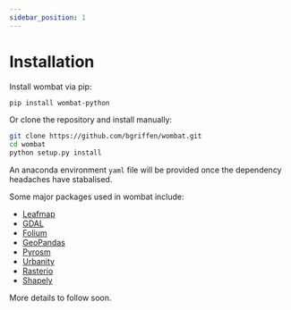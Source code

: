 ```yaml
---
sidebar_position: 1
---
```


# Installation

Install wombat via pip:

```bash
pip install wombat-python
```

Or clone the repository and install manually:

```bash
git clone https://github.com/bgriffen/wombat.git
cd wombat
python setup.py install
```

An anaconda environment `yaml` file will be provided once the dependency headaches have stabalised. 

Some major packages used in wombat include:

* [Leafmap](https://leafmap.org/)
* [GDAL](https://gdal.org/index.html)
* [Folium](https://python-visualization.github.io/folium/)
* [GeoPandas](https://geopandas.org/en/stable/)
* [Pyrosm](https://pyrosm.readthedocs.io/en/latest/)
* [Urbanity](https://github.com/winstonyym/urbanity)
* [Rasterio](https://rasterio.readthedocs.io/en/stable/)
* [Shapely](https://shapely.readthedocs.io/en/stable/manual.html)

More details to follow soon.
